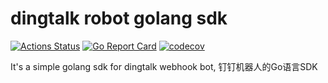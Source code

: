 # dingtalk robot golang sdk
[![Actions Status](https://github.com/wuxinwei/dingtalk-robot-go-sdk/workflows/build/badge.svg)](https://github.com/wuxinwei/dingtalk-robot-go-sdk/actions)
[![Go Report Card](https://goreportcard.com/badge/github.com/wuxinwei/dingtalk-robot-go-sdk)](https://goreportcard.com/report/github.com/wuxinwei/dingtalk-robot-go-sdk)
[![codecov](https://codecov.io/gh/wuxinwei/dingtalk-robot-go-sdk/branch/master/graph/badge.svg)](https://codecov.io/gh/wuxinwei/dingtalk-robot-go-sdk)

It's a simple golang sdk for dingtalk webhook bot, 钉钉机器人的Go语言SDK